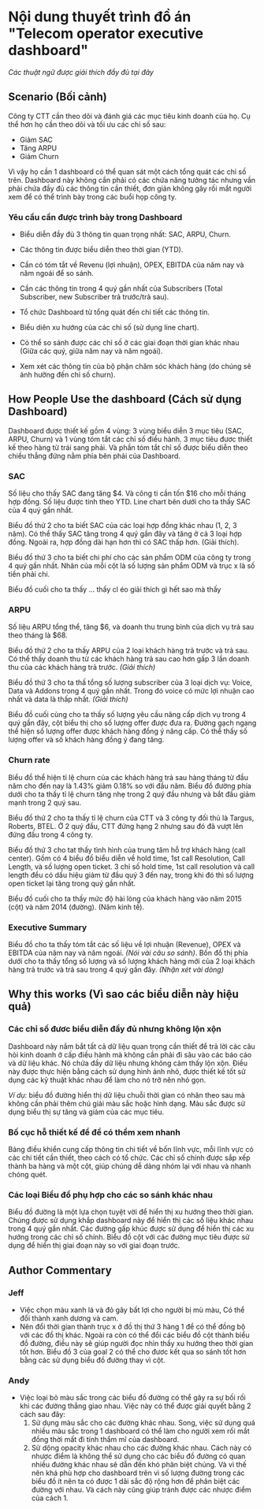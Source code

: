 # Nội dung thuyết trình đồ án "Telecom operator executive dashboard"

_Các thuật ngữ được giải thích đầy đủ tại đây_

## Scenario (Bối cảnh)

Công ty CTT cần theo dõi và đánh giá các mục tiêu kinh doanh của họ. Cụ thể hơn họ cần theo dõi và tối ưu các chỉ số sau:

- Giảm SAC
- Tăng ARPU
- Giảm Churn

Vì vậy họ cần 1 dashboard có thể quan sát một cách tổng quát các chỉ số trên. Dashboard này không cần phải có các chứa năng tưởng tác nhưng vần phải chứa đầy đủ các thông tin cần thiết, đơn giản không gây rối mắt người xem để có thể trình bày trong các buổi họp công ty.

### Yêu cầu cần được trình bày trong Dashboard

- Biểu diễn đầy đủ 3 thông tin quan trọng nhất: SAC, ARPU, Churn.

- Các thông tin được biểu diễn theo thời gian (YTD).
- Cần có tóm tắt về Revenu (lợi nhuận), OPEX, EBITDA của năm nay và năm ngoái để so sánh.
- Cần các thông tin trong 4 quý gần nhất của Subscribers (Total Subscriber, new Subscriber trả trước/trả sau).
- Tổ chức Dashboard từ tổng quát đến chi tiết các thông tin.
- Biểu diên xu hướng của các chỉ số (sử dụng line chart).
- Có thể so sánh được các chỉ số ở các giai đoạn thời gian khác nhau (Giữa các quý, giữa năm nay và năm ngoái).
- Xem xét các thông tin của bộ phận chăm sóc khách hàng (do chúng sẽ ảnh hưởng đến chỉ số churn).

## How People Use the dashboard (Cách sử dụng Dashboard)

Dashboard được thiết kế gồm 4 vùng: 3 vùng biểu diễn 3 mục tiêu (SAC, ARPU, Churn) và 1 vùng tóm tắt các chỉ số điều hành. 3 mục tiêu đươc thiết kế theo hàng từ trái sang phải. Và phần tóm tắt chỉ số được biểu diễn theo chiều thẳng đứng nằm phía bên phải của Dashboard.

### SAC

Số liệu cho thấy SAC đang tăng $4. Và công ti cần tốn $16 cho mỗi tháng hợp đồng. Số liệu được tính theo YTD. Line chart bên dưới cho ta thấy SAC của 4 quý gần nhất.

Biểu đồ thứ 2 cho ta biết SAC của các loại hợp đồng khác nhau (1, 2, 3 năm). Có thể thấy SAC tăng trong 4 quý gần đây và tăng ở cả 3 loại hợp đồng. Ngoài ra, hợp đồng dài hạn hơn thì có SAC thấp hơn. (Giải thích).

Biểu đồ thứ 3 cho ta biết chi phí cho các sản phẩm ODM của công ty trong 4 quý gần nhất. Nhãn của mỗi cột là số lượng sản phẩm ODM và trục x là số tiền phải chi.

Biểu đồ cuối cho ta thấy ... thấy cl éo giải thích gì hết sao mà thấy

### ARPU

Số liệu ARPU tổng thể, tăng $6, và doanh thu trung bình của dịch vụ trả sau theo tháng là $68.

Biểu đồ thứ 2 cho ta thấy ARPU của 2 loại khách hàng trả trước và trả sau. Có thể thấy doanh thu từ các khách hàng trả sau cao hơn gấp 3 lần doanh thu của các khách hàng trả trước. _(Giải thích)_

Biểu đồ thứ 3 cho ta thấ tổng số lượng subscriber của 3 loại dịch vụ: Voice, Data và Addons trong 4 quý gần nhất. Trong đó voice có mức lợi nhuận cao nhất và data là thấp nhất. _(Giải thích)_

Biểu đồ cuối cùng cho ta thấy số lượng yêu cầu nâng cấp dịch vụ trong 4 quý gần đây, cột biểu thị cho số lượng offer được đưa ra. Đường gạch ngang thể hiện số lượng offer được khách hàng đồng ý nâng cấp. Có thể thấy số lượng offer và số khách hàng đồng ý đang tăng.

### Churn rate

Biểu đồ thể hiện tỉ lệ churn của các khách hàng trả sau hàng tháng từ đầu năm cho đến nay là 1.43% giảm 0.18% so với đầu năm. Biểu đồ đường phía dưới cho ta thấy tỉ lệ churn tăng nhẹ trong 2 quý đầu nhưng và bắt đầu giảm mạnh trong 2 quý sau.

Biểu đồ thứ 2 cho ta thấy tỉ lệ churn của CTT và 3 công ty đối thủ là Targus, Roberts, BTEL. Ở 2 quý đầu, CTT đứng hạng 2 nhưng sau đó đã vượt lên đứng đầu trong 4 công ty.

Biểu đồ thứ 3 cho tat thấy tình hình của trung tâm hỗ trợ khách hàng (call center). Gồm có 4 biểu đồ biểu diễn về hold time, 1st call Resolution, Call Length, và số lượng open ticket. 3 chỉ số hold time, 1st call resolution và call length đều có dấu hiệu giảm từ đầu quý 3 đến nay, trong khi đó thì số lượng open ticket lại tăng trong quý gần nhất.

Biểu đồ cuối cho ta thấy mức độ hài lòng của khách hàng vào năm 2015 (cột) và năm 2014 (đường). (Năm kinh tế).

### Executive Summary

Biểu đồ cho ta thấy tóm tắt các số liệu về lợi nhuận (Revenue), OPEX và EBITDA của năm nay và năm ngoái. _(Nói vài câu so sánh)_. Bốn đồ thị phía dưới cho ta thấy tổng số lượng và số lượng khách hàng mới của 2 loại khách hàng trả trước và trả sau trong 4 quý gần đây. _(Nhận xét vài dòng)_

## Why this works (Vì sao các biểu diễn này hiệu quả)

### Các chỉ số đươc biểu diễn đầy đủ nhưng không lộn xộn

Dashboard này nắm bắt tất cả dữ liệu quan trọng cần thiết để trả lời các câu hỏi kinh doanh ở cấp điều hành mà không cần phải đi sâu vào các báo cáo và dữ liệu khác. Nó chứa đầy dữ liệu nhưng không cảm thấy lộn xộn. Điều này được thực hiện bằng cách sử dụng hình ảnh nhỏ, được thiết kế tốt sử dụng các kỹ thuật khác nhau để làm cho nó trở nên nhỏ gọn.

_Ví dụ_: biểu đồ đường hiển thị dữ liệu chuỗi thời gian có nhãn theo sau mà không cần phải thêm chú giải màu sắc hoặc hình dạng. Màu sắc được sử dụng biểu thị sự tăng và giảm của các mục tiêu.

### Bố cục hỗ thiết kế để để có thểm xem nhanh

Bảng điều khiển cung cấp thông tin chi tiết về bốn lĩnh vực, mỗi lĩnh vực có các chi tiết cần thiết, theo cách có tổ chức. Các chỉ số chính được sắp xếp thành ba hàng và một cột, giúp chúng dễ dàng nhóm lại với nhau và nhanh chóng quét.

### Các loại Biểu đồ phụ hợp cho các so sánh khác nhau

Biểu đồ đường là một lựa chọn tuyệt vời để hiển thị xu hướng theo thời gian. Chúng được sử dụng khắp dashboard này để hiển thị các số liệu khác nhau trong 4 quý gần nhất. Các đường gấp khúc được sử dụng để hiển thị các xu hướng trong các chỉ số chính. Biểu đồ cột với các đường mục tiêu được sử dụng để hiển thị giai đoạn này so với giai đoạn trước.

## Author Commentary

### Jeff

- Việc chọn màu xanh lá và đỏ gây bất lợi cho người bị mù màu, Có thể đổi thành xanh dương và cam.
- Nên đổi thời gian thành trục x ở đồ thị thứ 3 hàng 1 để có thể đồng bộ với các đồ thị khác. Ngoài ra còn có thể đổi các biểu đồ cột thành biểu đồ đường, điều này sẽ giúp người đọc nhìn thấy xu hướng theo thời gian tốt hơn. Biểu đồ 3 của goal 2 có thể cho đươc kết qua so sánh tốt hơn bằng các sử dụng biểu đồ đường thay vì cột.

### Andy

- Việc loại bỏ màu sắc trong các biểu đồ đường có thể gây ra sự bối rối khi các đường thẳng giao nhau. Việc này có thể được giải quyết bằng 2 cách sau đây:
  1.  Sử dụng màu sắc cho các đường khác nhau. Song, việc sử dụng quá nhiều màu sắc trong 1 dashboard có thể làm cho người xem rối mắt đồng thời mất đi tính thẩm mĩ của dashboard.
  2.  Sử dộng opacity khác nhau cho các đường khác nhau. Cách này có nhược điểm là không thể sử dụng cho các biểu đồ đường có quan nhiều đường khác nhau sẽ dẫn đến khó phân biệt chúng. Và vì thế nên khá phù hợp cho dashboard trên vì số lượng đường trong các biểu đồ ít nên ta có được 1 dãi sắc độ rộng hơn để phân biệt các đường với nhau. Và cách này cũng giúp tránh được các nhược điểm của cách 1.
